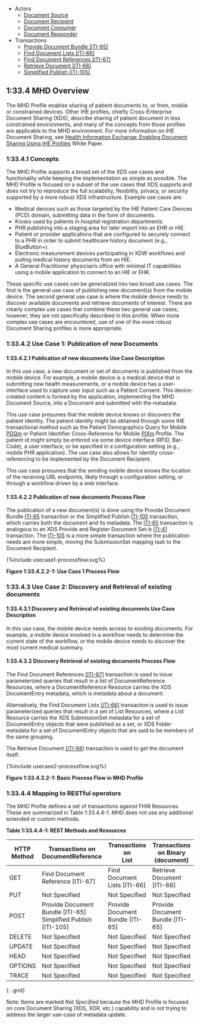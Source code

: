 
- Actors
  - [Document Source](1331_actors_and_transactions.html#133111-document-source)
  - [Document Recipient](1331_actors_and_transactions.html#133113-document-recipient)
  - [Document Consumer](1331_actors_and_transactions.html#133112-document-consumer)
  - [Document Responder](1331_actors_and_transactions.html#133114-document-responder)
- Transactions
  - [Provide Document Bundle \[ITI-65\]](ITI-65.html)
  - [Find Document Lists \[ITI-66\]](ITI-66.html)
  - [Find Document References \[ITI-67\]](ITI-67.html)
  - [Retrieve Document \[ITI-68\]](ITI-68.html)
  - [Simplified Publish \[ITI-105\]](ITI-105.html)

## 1:33.4 MHD Overview
The MHD Profile enables sharing of patient documents to, or from, mobile or constrained devices. Other IHE profiles, chiefly Cross-Enterprise Document Sharing (XDS), describe sharing of patient document in less constrained environments, and many of the concepts from those profiles are applicable to the MHD environment. For more information on IHE Document Sharing, see [Health Information Exchange: Enabling Document Sharing Using IHE Profiles](https://profiles.ihe.net/ITI/HIE-Whitepaper/index.html) White Paper.

### 1:33.4.1 Concepts
The MHD Profile supports a broad set of the XDS use cases and functionality while keeping the implementation as simple as possible. The MHD Profile is focused on a subset of the use cases that XDS supports and does not try to reproduce the full scalability, flexibility, privacy, or security supported by a more robust XDS infrastructure. Example use cases are:

* Medical devices such as those targeted by the IHE Patient Care Devices (PCD) domain, submitting data in the form of documents.
* Kiosks used by patients in hospital registration departments.
* PHR publishing into a staging area for later import into an EHR or HIE.
* Patient or provider applications that are configured to securely connect to a PHR in order to submit healthcare history document (e.g., BlueButton+).
* Electronic measurement devices participating in XDW workflows and pulling medical history documents from an HIE.
* A General Practitioner physician’s office with minimal IT capabilities using a mobile application to connect to an HIE or EHR.

These specific use cases can be generalized into two broad use cases. The first is the general use case of publishing new document(s) from the mobile device. The second general use case is where the mobile device needs to discover available documents and retrieve documents of interest. There are clearly complex use cases that combine these two general use cases; however, they are not specifically described in this profile. When more complex use cases are encountered, use of one of the more robust Document Sharing profiles is more appropriate. 

### 1:33.4.2 Use Case 1: Publication of new Documents

#### 1:33.4.2.1 Publication of new documents Use Case Description
In this use case, a new document or set of documents is published from the mobile device. For example, a mobile device is a medical device that is submitting new health measurements, or a mobile device has a user-interface used to capture user input such as a Patient Consent. This device-created content is formed by the application, implementing the MHD Document Source, into a Document and submitted with the metadata.

This use case presumes that the mobile device knows or discovers the patient identity. The patient identity might be obtained through some IHE transactional method such as the Patient Demographics Query for Mobile [PDQm](https://profiles.ihe.net/ITI/TF/Volume1/ch-38.html) or Patient Identifier Cross-Reference for Mobile [PIXm](https://profiles.ihe.net/ITI/TF/Volume1/ch-41.html) Profile. The patient id might simply be entered via some device interface (RFID, Bar-Code), a user interface, or be specified in a configuration setting (e.g., mobile PHR application). The use case also allows for identity cross-referencing to be implemented by the Document Recipient. 

This use case presumes that the sending mobile device knows the location of the receiving URL endpoints, likely through a configuration setting, or through a workflow driven by a web interface.

#### 1:33.4.2.2 Publication of new documents Process Flow
The publication of a new document(s) is done using the Provide Document Bundle [ITI-65](ITI-65.html) transaction or the Simplified Publish [ITI-105](ITI-105.html) transaction, which carries both the document and its metadata. The [ITI-65](ITI-65.html) transaction is analogous to an XDS Provide and Register Document Set-b [ITI-41](https://profiles.ihe.net/ITI/TF/Volume2/ITI-41.html) transaction. The [ITI-105](ITI-105.html) is a more simple transaction where the publication needs are more simple, moving the SubmissionSet mapping task to the Document Recipient.

<div>
{%include usecase1-processflow.svg%}
</div>

<div style="clear: left"/>

**Figure 1:33.4.2.2-1: Use Case 1 Process Flow**

### 1:33.4.3 Use Case 2: Discovery and Retrieval of existing documents

#### 1:33.4.3.1 Discovery and Retrieval of existing documents Use Case Description
In this use case, the mobile device needs access to existing documents. For example, a mobile device involved in a workflow needs to determine the current state of the workflow, or the mobile device needs to discover the most current medical summary. 

#### 1:33.4.3.2 Discovery Retrieval of existing documents Process Flow
The Find Document References [\[ITI-67\]](ITI-67.html) transaction is used to issue parameterized queries that result in a list of DocumentReference Resources, where a DocumentReference Resource carries the XDS DocumentEntry metadata, which is metadata about a document.

Alternatively, the Find Document Lists [\[ITI-66\]](ITI-66.html) transaction is used to issue parameterized queries that result in a set of List Resources, where a List Resource carries the XDS SubmissionSet metadata for a set of DocumentEntry objects that were published as a set, or XDS Folder metadata for a set of DocumentEntry objects that are said to be members of the same grouping.

The Retrieve Document [\[ITI-68\]](ITI-68.html) transaction is used to get the document itself.

<div>
{%include usecase2-processflow.svg%}
</div>
<div style="clear: left"/>

**Figure 1:33.4.3.2-1: Basic Process Flow in MHD Profile**

### 1:33.4.4 Mapping to RESTful operators
The MHD Profile defines a set of transactions against FHIR Resources. These are summarized in Table 1:33.4.4-1. MHD does not use any additional extended or custom methods.

**Table 1:33.4.4-1: REST Methods and Resources**

| HTTP<br/>Method | Transactions on <br/> DocumentReference | Transactions on <br/> List | Transactions on Binary <br/> (document) |
|--------|----------------------------------|------------------------------|----------------------------|
| GET    | Find Document Reference [ITI-67] | Find Document Lists [ITI-66] | Retrieve Document [ITI-68] |
| PUT    | Not Specified                    | Not Specified                | Not Specified              |
| POST   | Provide Document Bundle [ITI-65]<br/>Simplified Publish [ITI-105] | Provide Document Bundle [ITI-65] | Provide Document Bundle [ITI-65] |
| DELETE | Not Specified                    | Not Specified                | Not Specified              |
| UPDATE | Not Specified                    | Not Specified                | Not Specified              |
| HEAD   | Not Specified                    | Not Specified                | Not Specified              |
| OPTIONS| Not Specified                    | Not Specified                | Not Specified              |
| TRACE  | Not Specified                    | Not Specified                | Not Specified              |
{: .grid}

Note: Items are marked *Not Specified* because the MHD Profile is focused on core Document Sharing (XDS, XDR, etc.) capability and is not trying to address the larger use-case of metadata update.
